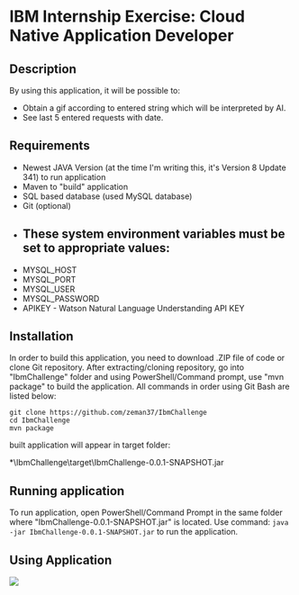 # IBM Internship Exercise: Cloud Native Application Developer

## Description

By using this application, it will be possible to:

- Obtain a gif according to entered string which will be interpreted by AI.
- See last 5 entered requests with date.

## Requirements

- Newest JAVA Version (at the time I'm writing this, it's Version 8 Update 341) to run application
- Maven to "build" application
- SQL based database (used MySQL database)
- Git (optional)
- These system environment variables must be set to appropriate values:
    - 
- MYSQL_HOST
- MYSQL_PORT
- MYSQL_USER
- MYSQL_PASSWORD
- APIKEY - Watson Natural Language Understanding API KEY
## Installation

In order to build this application, you need to download .ZIP file of code or clone Git repository.
After extracting/cloning repository, go into "IbmChallenge" folder and using PowerShell/Command prompt,
use "mvn package" to build the application. All commands in order using Git Bash are listed below:
```
git clone https://github.com/zeman37/IbmChallenge
cd IbmChallenge
mvn package
```
built application will appear in target folder:

*\IbmChallenge\target\IbmChallenge-0.0.1-SNAPSHOT.jar

## Running application
To run application, open PowerShell/Command Prompt in the same folder where "IbmChallenge-0.0.1-SNAPSHOT.jar"
is located. Use command:
`java -jar IbmChallenge-0.0.1-SNAPSHOT.jar` to run the application.

## Using Application

![](https://github.com/zeman37/IbmChallenge/blob/master/HowToUse.gif?raw=true)